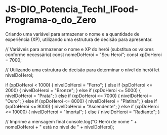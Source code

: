 # JS-DIO_Potencia_TechI_IFood-Programa-o_do_Zero
Criando uma variável para armazenar o nome e a quantidade de experiência (XP), utilizando uma estrutura de decisão para apresentar.

// Variáveis para armazenar o nome e XP do herói (substitua os valores conforme necessário)
const nomeDoHeroi = "Seu Heroi";
const xpDoHeroi = 7000;

// Utilizando uma estrutura de decisão para determinar o nível do herói
let nivelDoHeroi;

if (xpDoHeroi < 1000) {
    nivelDoHeroi = "Ferro";
} else if (xpDoHeroi <= 2000) {
    nivelDoHeroi = "Bronze";
} else if (xpDoHeroi <= 5000) {
    nivelDoHeroi = "Prata";
} else if (xpDoHeroi <= 7000) {
    nivelDoHeroi = "Ouro";
} else if (xpDoHeroi <= 8000) {
    nivelDoHeroi = "Platina";
} else if (xpDoHeroi <= 9000) {
    nivelDoHeroi = "Ascendente";
} else if (xpDoHeroi <= 10000) {
    nivelDoHeroi = "Imortal";
} else {
    nivelDoHeroi = "Radiante";
}

// Imprime a mensagem final
console.log("O Herói de nome " + nomeDoHeroi + " está no nível de " + nivelDoHeroi);

